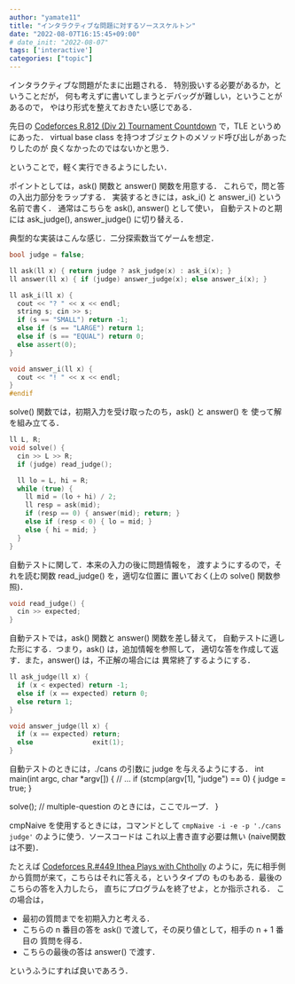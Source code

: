 ```yaml
---
author: "yamate11"
title: "インタラクティブな問題に対するソーススケルトン"
date: "2022-08-07T16:15:45+09:00"
# date_init: "2022-08-07"
tags: ['interactive']
categories: ["topic"]
---
```


インタラクティブな問題がたまに出題される．
特別扱いする必要があるか，ということだが，
何も考えずに書いてしまうとデバッグが難しい，ということがあるので，
やはり形式を整えておきたい感じである．

先日の [Codeforces R.812 (Div 2) Tournament Countdown](https://codeforces.com/contest/1713/problem/D) で，TLE というめにあった．
virtual base class を持つオブジェクトのメソッド呼び出しがあったりしたのが
良くなかったのではないかと思う．

ということで，軽く実行できるようにしたい．

ポイントとしては，ask() 関数と answer() 関数を用意する．
これらで，問と答の入出力部分をラップする．
実装するときには，ask_i() と answer_i() という名前で書く．
通常はこちらを ask(), answer() として使い，
自動テストのと期には ask_judge(), answer_judge() に切り替える．

典型的な実装はこんな感じ．二分探索数当てゲームを想定．

```cpp
bool judge = false;

ll ask(ll x) { return judge ? ask_judge(x) : ask_i(x); }
ll answer(ll x) { if (judge) answer_judge(x); else answer_i(x); }

ll ask_i(ll x) {
  cout << "? " << x << endl;
  string s; cin >> s;
  if (s == "SMALL") return -1;
  else if (s == "LARGE") return 1;
  else if (s == "EQUAL") return 0;
  else assert(0);
}

void answer_i(ll x) {
  cout << "! " << x << endl;
}
#endif
```

solve() 関数では，初期入力を受け取ったのち，ask() と answer() を
使って解を組み立てる．

```cpp
ll L, R;
void solve() {
  cin >> L >> R;
  if (judge) read_judge();

  ll lo = L, hi = R;
  while (true) {
    ll mid = (lo + hi) / 2;
    ll resp = ask(mid);
    if (resp == 0) { answer(mid); return; }
    else if (resp < 0) { lo = mid; }
    else { hi = mid; }
  }
}
```

自動テストに関して．本来の入力の後に問題情報を，
渡すようにするので，それを読む関数 read_judge() を，適切な位置に
置いておく(上の solve() 関数参照)．

```cpp
void read_judge() {
  cin >> expected;
}
```

自動テストでは，ask() 関数と answer() 関数を差し替えて，
自動テストに適した形にする．つまり，ask() は，追加情報を参照して，
適切な答を作成して返す．また，answer() は，不正解の場合には
異常終了するようにする．

```cpp
ll ask_judge(ll x) {
  if (x < expected) return -1;
  else if (x == expected) return 0;
  else return 1;  
}

void answer_judge(ll x) {
  if (x == expected) return;
  else               exit(1);
}
```

自動テストのときには，./cans の引数に judge を与えるようにする．
int main(int argc, char *argv[]) {
  // ...
  if (stcmp(argv[1], "judge") == 0) { judge = true; }

  solve();  // multiple-question のときには，ここでループ．
}

cmpNaive を使用するときには，コマンドとして
`cmpNaive -i -e -p './cans judge'` のように使う．ソースコードは
これ以上書き直す必要は無い (naive関数は不要)．


たとえば
[Codeforces R.#449 Ithea Plays with Chtholly](https://codeforces.com/problemset/problem/896/B)
のように，先に相手側から質問が来て，こちらはそれに答える，というタイプの
ものもある．最後のこちらの答を入力したら，
直ちにプログラムを終了せよ，とか指示される．
この場合は，

* 最初の質問までを初期入力と考える．
* こちらの n 番目の答を ask() で渡して，その戻り値として，相手の n + 1 番目の
  質問を得る．
* こちらの最後の答は answer() で渡す．

というふうにすれば良いであろう．

